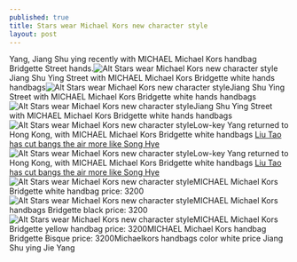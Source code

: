 ```yaml
---
published: true
title: Stars wear Michael Kors new character style
layout: post
---
```

Yang, Jiang Shu ying recently with MICHAEL Michael Kors handbag Bridgette Street hands.![Alt Stars wear Michael Kors new character style](https://c1.staticflickr.com/9/8827/28657822186_5fc7d4ea2b_b.jpg)Jiang Shu Ying Street with MICHAEL Michael Kors Bridgette white hands handbags![Alt Stars wear Michael Kors new character style](https://c1.staticflickr.com/9/8767/28689923055_c90a9edd00_b.jpg)Jiang Shu Ying Street with MICHAEL Michael Kors Bridgette white hands handbags![Alt Stars wear Michael Kors new character style](https://c1.staticflickr.com/9/8655/28584014222_b368a9afe4_b.jpg)Jiang Shu Ying Street with MICHAEL Michael Kors Bridgette white hands handbags![Alt Stars wear Michael Kors new character style](https://c1.staticflickr.com/9/8064/28405677940_50be111033_b.jpg)Low-key Yang returned to Hong Kong, with MICHAEL Michael Kors Bridgette white handbags [Liu Tao has cut bangs the air more like Song Hye](http://kenzo.bravesites.com/entries/general/howth-yan-huangyi-turned-fashion-showdown-should-prevail)![Alt Stars wear Michael Kors new character style](https://c1.staticflickr.com/9/8729/28074038623_ebe4bf6487_b.jpg)Low-key Yang returned to Hong Kong, with MICHAEL Michael Kors Bridgette white handbags [Liu Tao has cut bangs the air more like Song Hye](http://kenzo.bravesites.com/entries/general/howth-yan-huangyi-turned-fashion-showdown-should-prevail)![Alt Stars wear Michael Kors new character style](https://c1.staticflickr.com/9/8866/28584036402_dab5dc8911_z.jpg)MICHAEL Michael Kors Bridgette white handbag price: 3200![Alt Stars wear Michael Kors new character style](https://c1.staticflickr.com/9/8083/28074045943_25a86124bd_z.jpg)MICHAEL Michael Kors handbags Bridgette black price: 3200![Alt Stars wear Michael Kors new character style](https://c1.staticflickr.com/9/8627/28405712920_9cd0bcfa24_z.jpg)MICHAEL Michael Kors Bridgette yellow handbag price: 3200MICHAEL Michael Kors handbag Bridgette Bisque price: 3200Michaelkors handbags color white price Jiang Shu ying Jie Yang